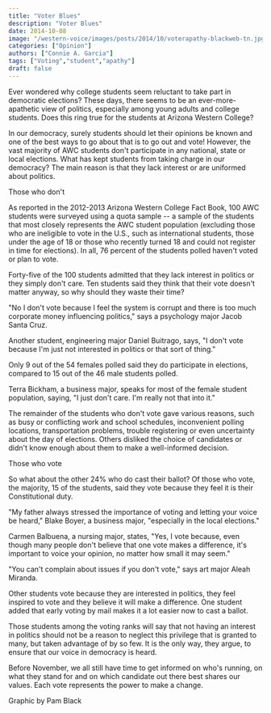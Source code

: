 ```yaml
---
title: "Voter Blues"
description: "Voter Blues"
date: 2014-10-08
image: "/western-voice/images/posts/2014/10/voterapathy-blackweb-tn.jpg"
categories: ["Opinion"]
authors: ["Connie A. Garcia"]
tags: ["Voting","student","apathy"]
draft: false
---
```

Ever wondered why college students seem reluctant to take part in democratic elections? These days, there seems to be an ever-more-apathetic view of politics, especially among young adults and college students. Does this ring true for the students at Arizona Western College?

In our democracy, surely students should let their opinions be known and one of the best ways to go about that is to go out and vote! However, the vast majority of AWC students don't participate in any national, state or local elections. What has kept students from taking charge in our democracy? The main reason is that they lack interest or are uniformed about politics.

Those who don't

As reported in the 2012-2013 Arizona Western College Fact Book, 100 AWC students were surveyed using a quota sample -- a sample of the students that most closely represents the AWC student population (excluding those who are ineligible to vote in the U.S., such as international students, those under the age of 18 or those who recently turned 18 and could not register in time for elections). In all, 76 percent of the students polled haven't voted or plan to vote.

Forty-five of the 100 students admitted that they lack interest in politics or they simply don't care. Ten students said they think that their vote doesn't matter anyway, so why should they waste their time?

"No I don't vote because I feel the system is corrupt and there is too much corporate money influencing politics," says a psychology major Jacob Santa Cruz.

Another student, engineering major Daniel Buitrago, says, "I don't vote because I'm just not interested in politics or that sort of thing."

Only 9 out of the 54 females polled said they do participate in elections, compared to 15 out of the 46 male students polled.

Terra Bickham, a business major, speaks for most of the female student population, saying, "I just don't care. I'm really not that into it."

The remainder of the students who don't vote gave various reasons, such as busy or conflicting work and school schedules, inconvenient polling locations, transportation problems, trouble registering or even uncertainty about the day of elections. Others disliked the choice of candidates or didn't know enough about them to make a well-informed decision.

Those who vote

So what about the other 24% who do cast their ballot? Of those who vote, the majority, 15 of the students, said they vote because they feel it is their Constitutional duty.

"My father always stressed the importance of voting and letting your voice be heard," Blake Boyer, a business major, "especially in the local elections."

Carmen Balbuena, a nursing major, states, "Yes, I vote because, even though many people don't believe that one vote makes a difference, it's important to voice your opinion, no matter how small it may seem."

"You can't complain about issues if you don't vote," says art major Aleah Miranda.

Other students vote because they are interested in politics, they feel inspired to vote and they believe it will make a difference. One student added that early voting by mail makes it a lot easier now to cast a ballot.

Those students among the voting ranks will say that not having an interest in politics should not be a reason to neglect this privilege that is granted to many, but taken advantage of by so few. It is the only way, they argue, to ensure that our voice in democracy is heard.

Before November, we all still have time to get informed on who's running, on what they stand for and on which candidate out there best shares our values. Each vote represents the power to make a change.

Graphic by Pam Black